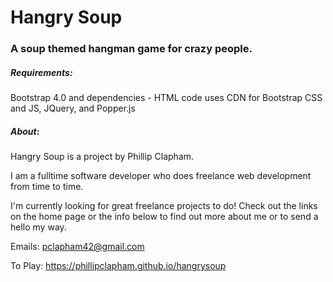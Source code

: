 # Hangry Soup
### A soup themed hangman game for crazy people.

##### Requirements:
Bootstrap 4.0 and dependencies - HTML code uses CDN for Bootstrap CSS and JS, JQuery, and Popper.js

##### About:
Hangry Soup is a project by Phillip Clapham.

I am a fulltime software developer who does freelance web development from time to time.

I'm currently looking for great freelance projects to do! Check out the links on the home page or the info below to find out more about me or to send a hello my way.

Emails: pclapham42@gmail.com

To Play: https://phillipclapham.github.io/hangrysoup
